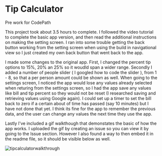 Tip Calculator
====

Pre work for CodePath

This project took about 3.5 hours to complete.  I followed the video tutorial to complete the basic app version, and then read the additional instructions on making the setting screen.  I ran into some trouble getting the back button working from the setting screen when using the build in navigational view so I just created my own back button that went back to the app.

I made some changes to the original app.  First, I changed the percent tip options to 15%, 20% an 25% so it woudld span a wider range.  Secondly I added a number of people slider ( I googled how to code the slider ),  from 1 - 8, so that a per person amount could be shown as well.  When going to the settings screen, I noticed the app would lose any values already selected when  returing from the settings screen, so I had the app save any values like bill and tip percent so they would not be reset (I researched saving and retrieving values using Google again). I could set up a timer to set the bill back to zero if a certain about of time has passed (say 10 minutes) but I have not done that yet.  I think its fine for the app to remember the previous data, and the user can change any values the next time they use the app.

Lastly I've included a gif walkthough that demonstates the basic of how the app works.  I uploaded the gif by creating an issue so you can view it by going to the Issue section.  However I also found a way to then embed it in the readme file, so it should be visible below as well.

![tipcalculatorwalkthrough](https://cloud.githubusercontent.com/assets/10181454/5445407/665d4862-8468-11e4-90e4-5c8ff4a82ee9.gif)
